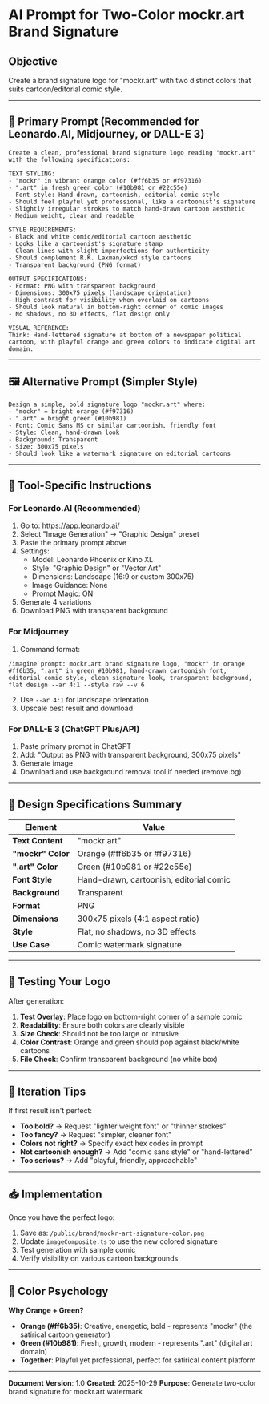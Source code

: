 # AI Prompt for Two-Color mockr.art Brand Signature

## Objective
Create a brand signature logo for "mockr.art" with two distinct colors that suits cartoon/editorial comic style.

---

## 🎨 Primary Prompt (Recommended for Leonardo.AI, Midjourney, or DALL-E 3)

```
Create a clean, professional brand signature logo reading "mockr.art" with the following specifications:

TEXT STYLING:
- "mockr" in vibrant orange color (#ff6b35 or #f97316)
- ".art" in fresh green color (#10b981 or #22c55e)
- Font style: Hand-drawn, cartoonish, editorial comic style
- Should feel playful yet professional, like a cartoonist's signature
- Slightly irregular strokes to match hand-drawn cartoon aesthetic
- Medium weight, clear and readable

STYLE REQUIREMENTS:
- Black and white comic/editorial cartoon aesthetic
- Looks like a cartoonist's signature stamp
- Clean lines with slight imperfections for authenticity
- Should complement R.K. Laxman/xkcd style cartoons
- Transparent background (PNG format)

OUTPUT SPECIFICATIONS:
- Format: PNG with transparent background
- Dimensions: 300x75 pixels (landscape orientation)
- High contrast for visibility when overlaid on cartoons
- Should look natural in bottom-right corner of comic images
- No shadows, no 3D effects, flat design only

VISUAL REFERENCE:
Think: Hand-lettered signature at bottom of a newspaper political cartoon, with playful orange and green colors to indicate digital art domain.
```

---

## 🖼️ Alternative Prompt (Simpler Style)

```
Design a simple, bold signature logo "mockr.art" where:
- "mockr" = bright orange (#f97316)
- ".art" = bright green (#10b981)
- Font: Comic Sans MS or similar cartoonish, friendly font
- Style: Clean, hand-drawn look
- Background: Transparent
- Size: 300x75 pixels
- Should look like a watermark signature on editorial cartoons
```

---

## 🎯 Tool-Specific Instructions

### For Leonardo.AI (Recommended)
1. Go to: https://app.leonardo.ai/
2. Select "Image Generation" → "Graphic Design" preset
3. Paste the primary prompt above
4. Settings:
   - Model: Leonardo Phoenix or Kino XL
   - Style: "Graphic Design" or "Vector Art"
   - Dimensions: Landscape (16:9 or custom 300x75)
   - Image Guidance: None
   - Prompt Magic: ON
5. Generate 4 variations
6. Download PNG with transparent background

### For Midjourney
1. Command format:
```
/imagine prompt: mockr.art brand signature logo, "mockr" in orange #ff6b35, ".art" in green #10b981, hand-drawn cartoonish font, editorial comic style, clean signature look, transparent background, flat design --ar 4:1 --style raw --v 6
```
2. Use `--ar 4:1` for landscape orientation
3. Upscale best result and download

### For DALL-E 3 (ChatGPT Plus/API)
1. Paste primary prompt in ChatGPT
2. Add: "Output as PNG with transparent background, 300x75 pixels"
3. Generate image
4. Download and use background removal tool if needed (remove.bg)

---

## 📐 Design Specifications Summary

| Element | Value |
|---------|-------|
| **Text Content** | "mockr.art" |
| **"mockr" Color** | Orange (#ff6b35 or #f97316) |
| **".art" Color** | Green (#10b981 or #22c55e) |
| **Font Style** | Hand-drawn, cartoonish, editorial comic |
| **Background** | Transparent |
| **Format** | PNG |
| **Dimensions** | 300x75 pixels (4:1 aspect ratio) |
| **Style** | Flat, no shadows, no 3D effects |
| **Use Case** | Comic watermark signature |

---

## 🧪 Testing Your Logo

After generation:

1. **Test Overlay**: Place logo on bottom-right corner of a sample comic
2. **Readability**: Ensure both colors are clearly visible
3. **Size Check**: Should not be too large or intrusive
4. **Color Contrast**: Orange and green should pop against black/white cartoons
5. **File Check**: Confirm transparent background (no white box)

---

## 🔄 Iteration Tips

If first result isn't perfect:

- **Too bold?** → Request "lighter weight font" or "thinner strokes"
- **Too fancy?** → Request "simpler, cleaner font"
- **Colors not right?** → Specify exact hex codes in prompt
- **Not cartoonish enough?** → Add "comic sans style" or "hand-lettered"
- **Too serious?** → Add "playful, friendly, approachable"

---

## 📥 Implementation

Once you have the perfect logo:

1. Save as: `/public/brand/mockr-art-signature-color.png`
2. Update `imageComposite.ts` to use the new colored signature
3. Test generation with sample comic
4. Verify visibility on various cartoon backgrounds

---

## 🎨 Color Psychology

**Why Orange + Green?**
- **Orange (#ff6b35)**: Creative, energetic, bold - represents "mockr" (the satirical cartoon generator)
- **Green (#10b981)**: Fresh, growth, modern - represents ".art" (digital art domain)
- **Together**: Playful yet professional, perfect for satirical content platform

---

**Document Version**: 1.0
**Created**: 2025-10-29
**Purpose**: Generate two-color brand signature for mockr.art watermark
